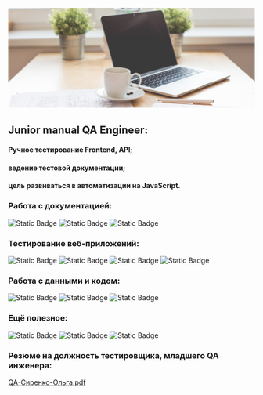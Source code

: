 [![Header](https://github.com/HollySiren/HollySiren/blob/1a1d6a0d72efdb4a0fe971d75f2db990c4bfa347/assets/assests.png)]()

## Junior manual QA Engineer:

#### Ручное тестирование Frontend, API;
#### ведение тестовой документации;
#### цель развиваться в автоматизации на JavaScript.





### Работа с документацией:
![Static Badge](https://img.shields.io/badge/-Jira-blue)
![Static Badge](https://img.shields.io/badge/-TestRail-palegreen)
![Static Badge](https://img.shields.io/badge/-Qase-navy)

### Тестирование веб-приложений:
![Static Badge](https://img.shields.io/badge/-Postman-orange)
![Static Badge](https://img.shields.io/badge/-Swagger-lime)
![Static Badge](https://img.shields.io/badge/-SoapUI-lightyellow)
![Static Badge](https://img.shields.io/badge/-DevTools-steelblue)

### Работа с данными и кодом:
![Static Badge](https://img.shields.io/badge/-MySQL-gold)
![Static Badge](https://img.shields.io/badge/-JavaScript-yellow)
![Static Badge](https://img.shields.io/badge/-HTML/CSS-orangered)

### Ещё полезное:
![Static Badge](https://img.shields.io/badge/-SCRUM-turquoise)
![Static Badge](https://img.shields.io/badge/-GitHub-silver)
![Static Badge](https://img.shields.io/badge/-ShareX-springgreen)

### Резюме на должность тестировщика, младшего QA инженера:

[QA-Сиренко-Ольга.pdf]()






